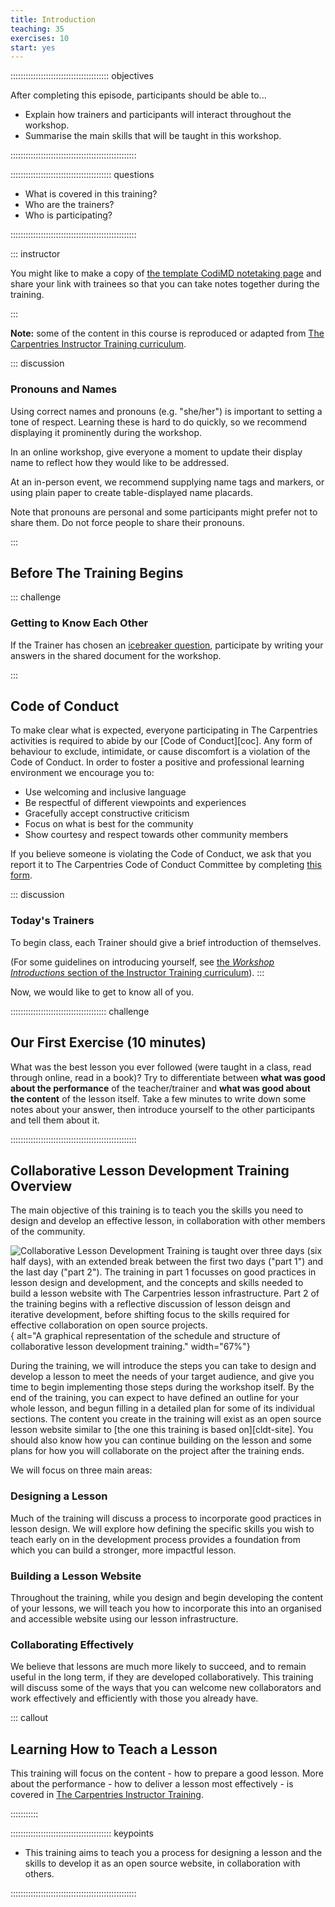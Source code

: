 ```yaml
---
title: Introduction
teaching: 35
exercises: 10
start: yes
---
```


::::::::::::::::::::::::::::::::::::::: objectives

After completing this episode, participants should be able to...

- Explain how trainers and participants will interact throughout the workshop.
- Summarise the main skills that will be taught in this workshop.

::::::::::::::::::::::::::::::::::::::::::::::::::

:::::::::::::::::::::::::::::::::::::::: questions

- What is covered in this training?
- Who are the trainers?
- Who is participating?

::::::::::::::::::::::::::::::::::::::::::::::::::

::: instructor

You might like to make a copy of [the template CodiMD notetaking page](https://codimd.carpentries.org/cldt-notes-template)
and share your link with trainees so that you can take notes together during the training.

:::

**Note:** some of the content in this course is reproduced or adapted from
[The Carpentries Instructor Training curriculum](https://carpentries.github.io/instructor-training/01-welcome.html).

::: discussion

### Pronouns and Names

Using correct names and pronouns (e.g. "she/her") is important to setting a tone of respect.
Learning these is hard to do quickly, so we recommend displaying it prominently during the workshop.

In an online workshop, give everyone a moment to update their display name to reflect how they would like to be addressed.

At an in-person event, we recommend supplying name tags and markers,
or using plain paper to create table-displayed name placards.

Note that pronouns are personal and some participants might prefer not to share them.
Do not force people to share their pronouns.

:::


## Before The Training Begins

::: challenge

### Getting to Know Each Other

If the Trainer has chosen an
[icebreaker question](https://carpentries.github.io/instructor-training/icebreakers.html),
participate by writing your answers in the shared document for the workshop.

:::

## Code of Conduct

To make clear what is expected,
everyone participating in The Carpentries activities is required to abide by our
[Code of Conduct][coc].
Any form of behaviour to exclude, intimidate,
or cause discomfort is a violation of the Code of Conduct.
In order to foster a positive and professional learning environment we encourage you to:

* Use welcoming and inclusive language
* Be respectful of different viewpoints and experiences
* Gracefully accept constructive criticism
* Focus on what is best for the community
* Show courtesy and respect towards other community members

If you believe someone is violating the Code of Conduct,
we ask that you report it to The Carpentries Code of Conduct Committee
by completing [this form](https://goo.gl/forms/KoUfO53Za3apOuOK2).

::: discussion

### Today's Trainers

To begin class, each Trainer should give a brief introduction of themselves.

(For some guidelines on introducing yourself, see
[the _Workshop Introductions_ section of the Instructor Training curriculum](https://carpentries.github.io/instructor-training/23-introductions.html)).
:::

Now, we would like to get to know all of you.

::::::::::::::::::::::::::::::::::::::  challenge

## Our First Exercise (10 minutes)

What was the best lesson you ever followed
(were taught in a class, read through online, read in a book)?
Try to differentiate between **what was good about the performance** of the teacher/trainer
and **what was good about the content** of the lesson itself.
Take a few minutes to write down some notes about your answer,
then introduce yourself to the other participants and tell them about it.


::::::::::::::::::::::::::::::::::::::::::::::::::

## Collaborative Lesson Development Training Overview

The main objective of this training is to teach you the skills you need to
design and develop an effective lesson, in collaboration with other members of the community.

![Collaborative Lesson Development Training is taught over three days (six half days),
with an extended break between the first two days ("part 1") and the last day ("part 2").
The training in part 1 focusses on good practices in lesson design and development,
and the concepts and skills needed to build a lesson website with The Carpentries lesson infrastructure.
Part 2 of the training begins with a reflective discussion of lesson deisgn and iterative development,
before shifting focus to the skills required for effective collaboration on open source projects.
](fig/cldt-structure.svg){
alt="A graphical representation of the schedule and structure of collaborative lesson development training."
width="67%"}

During the training,
we will introduce the steps you can take to design and develop a lesson
to meet the needs of your target audience,
and give you time to begin implementing those steps during the workshop itself.
By the end of the training,
you can expect to have defined an outline for your whole lesson,
and begun filling in a detailed plan for some of its individual sections.
The content you create in the training will exist as an open source lesson website
similar to [the one this training is based on][cldt-site].
You should also know how you can continue building on the lesson
and some plans for how you will collaborate on the project
after the training ends.

We will focus on three main areas:

### Designing a Lesson

Much of the training will discuss a process to incorporate good practices in lesson design.
We will explore how defining the specific skills you wish to teach
early on in the development process
provides a foundation from which you can build a stronger, more impactful lesson.

### Building a Lesson Website

Throughout the training, while you design and begin developing the content of your lessons,
we will teach you how to incorporate this into an organised and accessible website
using our lesson infrastructure.

### Collaborating Effectively

We believe that lessons are much more likely to succeed, and to remain useful in the long term,
if they are developed collaboratively.
This training will discuss some of the ways that you can welcome new collaborators
and work effectively and efficiently with those you already have.

::: callout

## Learning How to Teach a Lesson

This training will focus on the content - how to prepare a good lesson.
More about the performance - how to deliver a lesson most effectively -
is covered in
[The Carpentries Instructor Training](https://carpentries.github.io/instructor-training/).

:::::::::::

:::::::::::::::::::::::::::::::::::::::: keypoints

- This training aims to teach you a process for designing a lesson and the skills to develop it as an open source
website, in collaboration with others.

::::::::::::::::::::::::::::::::::::::::::::::::::
